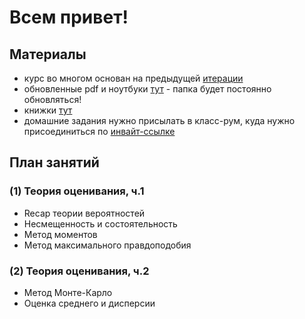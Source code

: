 # Всем привет!

## Материалы
- курс во многом основан на предыдущей [итерации](http://iosipoi.com/teaching/applied-statistics-3/)
- обновленные pdf и ноутбуки [тут](https://drive.google.com/drive/folders/16j9iEUCET_xU7ZCGCpk2g9j3MAHODxPO?usp=sharing) -  папка будет постоянно обновляться!
- книжки [тут](https://drive.google.com/open?id=16POMhfOKoJ2yOn0FvBvgK79FrhwV3fXL&authuser=allen.ilya%40gmail.com&usp=drive_fs)
- домашние задания нужно присылать в класс-рум, куда нужно присоединиться по [инвайт-ссылке](https://classroom.google.com/c/NDA4MzM3Nzk3MjQ2?cjc=wpyqr64)

## План занятий
### (1) Теория оценивания, ч.1
- Recap теории вероятностей
- Несмещенность и состоятельность
- Метод моментов
- Метод максимального правдоподобия


### (2) Теория оценивания, ч.2
- Метод Монте-Карло
- Оценка среднего и дисперсии
